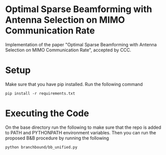 # Optimal Sparse Beamforming with Antenna Selection on MIMO Communication Rate

Implementation of the paper "Optimal Sparse Beamforming with Antenna Selection on MIMO Communication Rate", accepted by CCC.

# Setup

Make sure that you have pip installed. Run the following command

`pip install -r requirements.txt`

# Executing the Code

On the base directory run the following to make sure that the repo is added to PATH and PYTHONPATH environment variables. Then you can run the proposed B&B procedure by running the following

`python branchbound/bb_unified.py`



